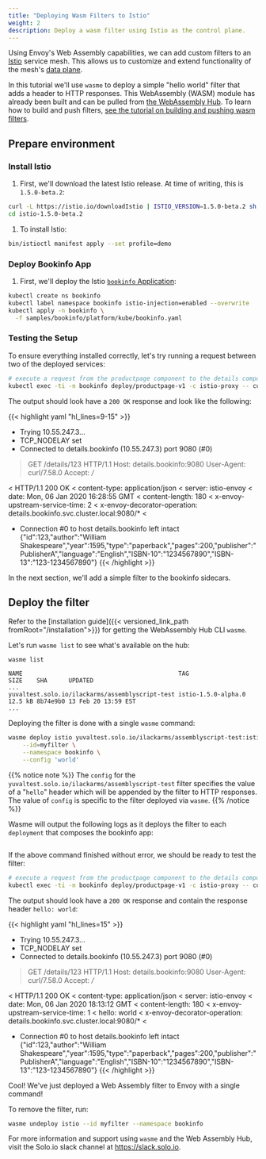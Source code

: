 ```yaml
---
title: "Deploying Wasm Filters to Istio"
weight: 2
description: Deploy a wasm filter using Istio as the control plane.
---
```


Using Envoy's Web Assembly capabilities, we can add custom filters to an [Istio](https://istio.io) service mesh. This allows us to customize and extend functionality of the mesh's [data plane](https://blog.envoyproxy.io/service-mesh-data-plane-vs-control-plane-2774e720f7fc).

In this tutorial we'll use `wasme` to deploy a simple "hello world" filter that adds a header to HTTP responses. This WebAssembly (WASM) module has already been built and can be pulled from [the WebAssembly Hub](https://webassemblyhub.io). To learn how to build and push filters, [see the tutorial on building and pushing wasm filters](../getting_started.md).


## Prepare environment

### Install Istio

1. First, we'll download the latest Istio release. At time of writing, this is `1.5.0-beta.2`:

```bash
curl -L https://istio.io/downloadIstio | ISTIO_VERSION=1.5.0-beta.2 sh -
cd istio-1.5.0-beta.2
```

1. To install Istio:

```bash
bin/istioctl manifest apply --set profile=demo
```  

### Deploy Bookinfo App

1. First, we'll deploy the Istio [`bookinfo` Application](https://istio.io/docs/examples/bookinfo/):

```bash
kubectl create ns bookinfo
kubectl label namespace bookinfo istio-injection=enabled --overwrite
kubectl apply -n bookinfo \
  -f samples/bookinfo/platform/kube/bookinfo.yaml 
```

### Testing the Setup

To ensure everything installed correctly, let's try running a request between two of the deployed services:

```bash
# execute a request from the productpage component to the details component: 
kubectl exec -ti -n bookinfo deploy/productpage-v1 -c istio-proxy -- curl -v http://details.bookinfo:9080/details/123
```

The output should look have a `200 OK` response and look like the following:

{{< highlight yaml "hl_lines=9-15" >}}
*   Trying 10.55.247.3...
* TCP_NODELAY set
* Connected to details.bookinfo (10.55.247.3) port 9080 (#0)
> GET /details/123 HTTP/1.1
> Host: details.bookinfo:9080
> User-Agent: curl/7.58.0
> Accept: */*
>
< HTTP/1.1 200 OK
< content-type: application/json
< server: istio-envoy
< date: Mon, 06 Jan 2020 16:28:55 GMT
< content-length: 180
< x-envoy-upstream-service-time: 2
< x-envoy-decorator-operation: details.bookinfo.svc.cluster.local:9080/*
<
* Connection #0 to host details.bookinfo left intact
{"id":123,"author":"William Shakespeare","year":1595,"type":"paperback","pages":200,"publisher":"PublisherA","language":"English","ISBN-10":"1234567890","ISBN-13":"123-1234567890"}
{{< /highlight >}}

In the next section, we'll add a simple filter to the bookinfo sidecars.  

## Deploy the filter

Refer to the [installation guide]({{< versioned_link_path fromRoot="/installation">}}) for getting the WebAssembly Hub CLI `wasme`.

Let's run `wasme list` to see what's available on the hub:

```shell
wasme list
```

```
NAME                                            TAG                 SIZE    SHA      UPDATED
...                 
yuvaltest.solo.io/ilackarms/assemblyscript-test istio-1.5.0-alpha.0 12.5 kB 8b74e9b0 13 Feb 20 13:59 EST
...
```

Deploying the filter is done with a single `wasme` command:

```bash
wasme deploy istio yuvaltest.solo.io/ilackarms/assemblyscript-test:istio-1.5.0-alpha.0 \
    --id=myfilter \
    --namespace bookinfo \
    --config 'world'
```

{{% notice note %}}
The `config` for the `yuvaltest.solo.io/ilackarms/assemblyscript-test` filter specifies the value of 
a "`hello`" header which will be appended by the filter to HTTP responses. The value of `config` is specific to the 
filter deployed via `wasme`.
{{% /notice %}}


Wasme will output the following logs as it deploys the filter to each `deployment` that composes the bookinfo app:

```

```

If the above command finished without error, we should be ready to test the filter:


```bash
# execute a request from the productpage component to the details component: 
kubectl exec -ti -n bookinfo deploy/productpage-v1 -c istio-proxy -- curl -v http://details.bookinfo:9080/details/123
```

The output should look have a `200 OK` response and contain the response header `hello: world`:

{{< highlight yaml "hl_lines=15" >}}
*   Trying 10.55.247.3...
* TCP_NODELAY set
* Connected to details.bookinfo (10.55.247.3) port 9080 (#0)
> GET /details/123 HTTP/1.1
> Host: details.bookinfo:9080
> User-Agent: curl/7.58.0
> Accept: */*
>
< HTTP/1.1 200 OK
< content-type: application/json
< server: istio-envoy
< date: Mon, 06 Jan 2020 18:13:12 GMT
< content-length: 180
< x-envoy-upstream-service-time: 1
< hello: world
< x-envoy-decorator-operation: details.bookinfo.svc.cluster.local:9080/*
<
* Connection #0 to host details.bookinfo left intact
{"id":123,"author":"William Shakespeare","year":1595,"type":"paperback","pages":200,"publisher":"PublisherA","language":"English","ISBN-10":"1234567890","ISBN-13":"123-1234567890"}
{{< /highlight >}}

Cool! We've just deployed a Web Assembly filter to Envoy with a single command!
 
To remove the filter, run: 

```bash 
wasme undeploy istio --id myfilter --namespace bookinfo
```

For more information and support using `wasme` and the Web Assembly Hub, visit the Solo.io slack channel at
https://slack.solo.io.
